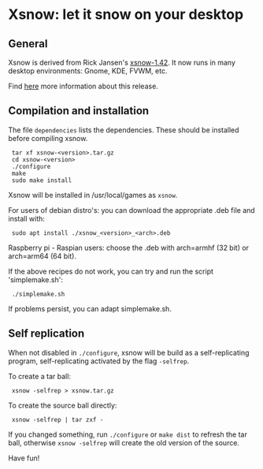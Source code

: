 # Xsnow: let it snow on your desktop
## General

Xsnow is derived from Rick Jansen's [xsnow-1.42](https://janswaal.home.xs4all.nl/Xsnow/).
It now runs in many desktop environments: Gnome, KDE, FVWM, etc.

Find [here](https://ratrabbit.nl/ratrabbit/xsnow/index.html) more information 
about this release.

## Compilation and installation

The file `dependencies` lists the dependencies. These should be
installed before compiling xsnow.

     tar xf xsnow-<version>.tar.gz
     cd xsnow-<version>
     ./configure
     make
     sudo make install

Xsnow will be installed in /usr/local/games as `xsnow`.

For users of debian distro's: you can download the appropriate 
.deb file and install with:
  
     sudo apt install ./xsnow_<version>_<arch>.deb

Raspberry pi - Raspian users: choose the .deb with arch=armhf (32 bit) or arch=arm64 (64 bit).

If the above recipes do not work, you can try and run the
script 'simplemake.sh':

     ./simplemake.sh

If problems persist, you can adapt simplemake.sh.

## Self replication

When not disabled in `./configure`, xsnow will be build as a self-replicating
program, self-replicating activated by the flag `-selfrep`.

To create a tar ball:

     xsnow -selfrep > xsnow.tar.gz

To create the source ball directly:

     xsnow -selfrep | tar zxf -

If you changed something, run `./configure` or `make dist` to refresh the tar ball, 
otherwise `xsnow -selfrep` will create the old version of the source.


Have fun!



